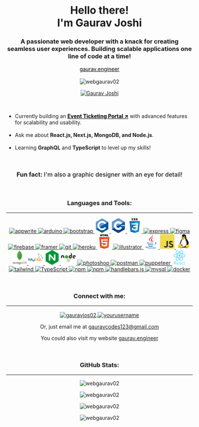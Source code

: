 <h1 align="center">Hello there!<br />I'm Gaurav Joshi</h1>
<h3 align="center">A passionate web developer with a knack for creating seamless user experiences. Building scalable applications one line of code at a time!</h3>
<div align="center"><a href="https://gaurav.engineer" target='_blank' style='color:black; text-decoration: underline;' target="blank">gaurav.engineer</a>
</div>
<br />
<div align="center">
    
  <img src="https://komarev.com/ghpvc/?username=webgaurav02&label=Profile%20views&color=0e75b6&style=flat" alt="webgaurav02" />
</div>
<p align="center">
</p>
<p align="center">
  <a href="https://github.com/ryo-ma/github-profile-trophy">
    <img src="https://github-profile-trophy.vercel.app/?username=webgaurav02&theme=onedark&column=4&margin-w=15&margin-h=15)" alt="Gaurav Joshi" />
  </a>
</p>
<br />
<ul>
  <li>Currently building an <a href='https://onlybees.in' style='color:black'><strong>Event Ticketing Portal ↗</a>️</strong> with advanced features for scalability and usability. 
  </li>
  <br />
  <li>Ask me about <strong>React.js, Next.js, MongoDB, and Node.js</strong>. 
  </li>
  <br />
  <li>Learning <strong>GraphQL</strong> and <strong>TypeScript</strong> to level up my skills! 
  </li>
</ul>
<br />
<h3 align="center">Fun fact: <span style='font-size: 1rem; font-weight: 500;'>I'm also a graphic designer with an eye for detail!</span></h3>
<br />
<h3 align="center">Languages and Tools:</h3>
<hr />
<p align="center"> <a href="https://appwrite.io" target="_blank" rel="noreferrer"> <img src="https://www.vectorlogo.zone/logos/appwriteio/appwriteio-icon.svg" alt="appwrite" width="40" height="40"/> </a> <a href="https://www.arduino.cc/" target="_blank" rel="noreferrer"> <img src="https://cdn.worldvectorlogo.com/logos/arduino-1.svg" alt="arduino" width="40" height="40"/> </a> <a href="https://getbootstrap.com" target="_blank" rel="noreferrer"> <img src="https://raw.githubusercontent.com/get-icon/geticon/master/icons/bootstrap.svg" alt="bootstrap" width="35" height="35"/> </a> <a href="https://www.cprogramming.com/" target="_blank" rel="noreferrer"> <img src="https://raw.githubusercontent.com/devicons/devicon/master/icons/c/c-original.svg" alt="c" width="40" height="40"/> </a> <a href="https://www.w3schools.com/cpp/" target="_blank" rel="noreferrer"> <img src="https://raw.githubusercontent.com/devicons/devicon/master/icons/cplusplus/cplusplus-original.svg" alt="cplusplus" width="40" height="40"/> </a> <a href="https://www.w3schools.com/css/" target="_blank" rel="noreferrer"> <img src="https://raw.githubusercontent.com/devicons/devicon/master/icons/css3/css3-original-wordmark.svg" alt="css3" width="40" height="40"/> </a> <a href="https://expressjs.com" target="_blank" rel="noreferrer"> <img src="https://img.icons8.com/?size=100&id=PZQVBAxaueDJ&format=png&color=000000" alt="express" width="40" height="40"/> </a> <a href="https://www.figma.com/" target="_blank" rel="noreferrer"> <img src="https://www.vectorlogo.zone/logos/figma/figma-icon.svg" alt="figma" width="40" height="40"/> </a> <a href="https://firebase.google.com/" target="_blank" rel="noreferrer"> <img src="https://www.vectorlogo.zone/logos/firebase/firebase-icon.svg" alt="firebase" width="40" height="40"/> </a> <a href="https://www.framer.com/" target="_blank" rel="noreferrer"> <img src="https://www.vectorlogo.zone/logos/framer/framer-icon.svg" alt="framer" width="40" height="40"/> </a> <a href="https://git-scm.com/" target="_blank" rel="noreferrer"> <img src="https://www.vectorlogo.zone/logos/git-scm/git-scm-icon.svg" alt="git" width="40" height="40"/> </a> <a href="https://heroku.com" target="_blank" rel="noreferrer"> <img src="https://www.vectorlogo.zone/logos/heroku/heroku-icon.svg" alt="heroku" width="40" height="40"/> </a> <a href="https://www.w3.org/html/" target="_blank" rel="noreferrer"> <img src="https://raw.githubusercontent.com/devicons/devicon/master/icons/html5/html5-original-wordmark.svg" alt="html5" width="40" height="40"/> </a> <a href="https://www.adobe.com/in/products/illustrator.html" target="_blank" rel="noreferrer"> <img src="https://www.vectorlogo.zone/logos/adobe_illustrator/adobe_illustrator-icon.svg" alt="illustrator" width="40" height="40"/> </a> <a href="https://www.java.com" target="_blank" rel="noreferrer"> <img src="https://raw.githubusercontent.com/devicons/devicon/master/icons/java/java-original.svg" alt="java" width="40" height="40"/> </a> <a href="https://developer.mozilla.org/en-US/docs/Web/JavaScript" target="_blank" rel="noreferrer"> <img src="https://raw.githubusercontent.com/devicons/devicon/master/icons/javascript/javascript-original.svg" alt="javascript" width="40" height="40"/> </a> <a href="https://www.linux.org/" target="_blank" rel="noreferrer"> <img src="https://raw.githubusercontent.com/devicons/devicon/master/icons/linux/linux-original.svg" alt="linux" width="40" height="40"/> </a> <a href="https://www.mongodb.com/" target="_blank" rel="noreferrer"> <img src="https://raw.githubusercontent.com/devicons/devicon/master/icons/mongodb/mongodb-original-wordmark.svg" alt="mongodb" width="40" height="40"/> </a> <a href="https://www.mysql.com/" target="_blank" rel="noreferrer"> <img src="https://raw.githubusercontent.com/devicons/devicon/master/icons/mysql/mysql-original-wordmark.svg" alt="mysql" width="40" height="40"/> </a> <a href="https://www.nginx.com" target="_blank" rel="noreferrer"> <img src="https://raw.githubusercontent.com/devicons/devicon/master/icons/nginx/nginx-original.svg" alt="nginx" width="40" height="40"/> </a> <a href="https://nodejs.org" target="_blank" rel="noreferrer"> <img src="https://raw.githubusercontent.com/devicons/devicon/master/icons/nodejs/nodejs-original-wordmark.svg" alt="nodejs" width="40" height="40"/> </a> <a href="https://www.photoshop.com/en" target="_blank" rel="noreferrer"> <img src="https://raw.githubusercontent.com/get-icon/geticon/master/icons/adobe-photoshop.svg" alt="photoshop" width="40" height="40"/> </a> <a href="https://postman.com" target="_blank" rel="noreferrer"> <img src="https://www.vectorlogo.zone/logos/getpostman/getpostman-icon.svg" alt="postman" width="40" height="40"/> </a> <a href="https://github.com/puppeteer/puppeteer" target="_blank" rel="noreferrer"> <img src="https://www.vectorlogo.zone/logos/pptrdev/pptrdev-official.svg" alt="puppeteer" width="40" height="40"/> </a> <a href="https://reactjs.org/" target="_blank" rel="noreferrer"> <img src="https://raw.githubusercontent.com/devicons/devicon/master/icons/react/react-original-wordmark.svg" alt="react" width="40" height="40"/> </a> <a href="https://tailwindcss.com/" target="_blank" rel="noreferrer"> <img src="https://www.vectorlogo.zone/logos/tailwindcss/tailwindcss-icon.svg" alt="tailwind" width="40" height="40"/> </a> <a href="https://www.typescriptlang.org/" target="_blank" rel="noreferrer"> <img src="https://github.com/remojansen/logo.ts/blob/master/ts.png" alt="TypeScript" width="40" height="40"/> </a> <a href="https://www.npmjs.org/" target="_blank" rel="noreferrer"> <img src="https://raw.githubusercontent.com/get-icon/geticon/master/icons/npm.svg" alt="npm" width="40" height="40"/> </a> <a href="https://www.nextjs.org/" target="_blank" rel="noreferrer"> <img src="https://img.icons8.com/fluent-systems-filled/512/FFFFFF/nextjs.png" alt="npm" width="auto" height="40"/> </a> <a href="https://www.handlebarsjs.org/" target="_blank" rel="noreferrer"> <img src="https://raw.githubusercontent.com/get-icon/geticon/master/icons/handlebars.svg" alt="handlebars.js" width="40" height="auto"/> </a> <a href="https://www.mysql.com/" target="_blank" rel="noreferrer"> <img src="https://raw.githubusercontent.com/get-icon/geticon/master/icons/mysql.svg" alt="mysql" width="auto" height="40"/> </a> <a href="https://www.docker.com/" target="_blank" rel="noreferrer"> <img src="https://raw.githubusercontent.com/get-icon/geticon/master/icons/docker-icon.svg" alt="docker" width="auto" height="40"/> </a> </p>
<br/>
<h3 align="center">Connect with me:</h3>
<hr />
<p align="center">
  <a href="https://www.linkedin.com/in/gauravjos02" target="blank">
    <img align="center" src="https://raw.githubusercontent.com/rahuldkjain/github-profile-readme-generator/master/src/images/icons/Social/linked-in-alt.svg" alt="gauravjos02" height="40" width="40" />
  </a>
  <a href="https://www.instagram.com/gaur_.av" target="blank">
    <img align="center" src="https://raw.githubusercontent.com/rahuldkjain/github-profile-readme-generator/master/src/images/icons/Social/instagram.svg" alt="yourusername" height="40" width="40" />
  </a>
  <p align="center">Or, just email me at <a href='mailto:gauravcodes123@gmail.com' target='_blank'>gauravcodes123@gmail.com</a></p>
</p>
<p align="center">You could also visit my website <a href='https://gaurav.engineer' target='_blank'>gaurav.engineer</a></p>
<br />
<h3 align="center">GitHub Stats:</h3>
<hr />
<p align="center">
  <img src="https://github-profile-summary-cards.vercel.app/api/cards/profile-details?username=webgaurav02&theme=dark" alt="webgaurav02" />
</p>
<p align="center">
  <img src="https://github-readme-stats.vercel.app/api?username=webgaurav02&show_icons=true&theme=radical" alt="webgaurav02" />
</p>
<p align="center">
  <img src="https://github-readme-streak-stats.herokuapp.com/?user=webgaurav02&theme=dark" alt="webgaurav02" />
</p>
<p align="center">
  <img src="https://github-readme-stats.vercel.app/api/top-langs/?username=webgaurav02&layout=compact&theme=radical" alt="webgaurav02" />
</p>
